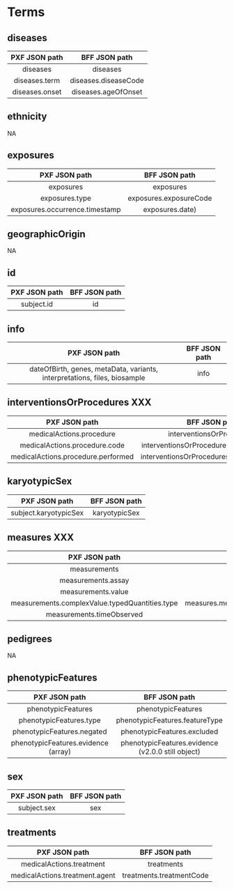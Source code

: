 # Terms

## diseases
|  PXF JSON path                                              | BFF JSON path                                               |
|  :---:                                                      | :---:                                                       |
|  diseases                                                   | diseases                                                    |
|  diseases.term                                              | diseases.diseaseCode                                        |
|  diseases.onset                                             | diseases.ageOfOnset                                         |


## ethnicity
NA

## exposures
|  PXF JSON path                                              | BFF JSON path                                               |
|  :---:                                                      | :---:                                                       |
|  exposures                                                  | exposures                                                   |
|  exposures.type                                             | exposures.exposureCode                                      |
|  exposures.occurrence.timestamp                             | exposures.date)                                             |

## geographicOrigin
NA

## id
|  PXF JSON path                                              | BFF JSON path                                               |
|  :---:                                                      | :---:                                                       |
|  subject.id                                                 | id                                                          |

## info
|  PXF JSON path                                              | BFF JSON path                                               |
|  :---:                                                      | :---:                                                       |
|  dateOfBirth, genes, metaData, variants, interpretations, files, biosample | info                                                        |

## interventionsOrProcedures XXX
|  PXF JSON path                                              | BFF JSON path                                               |
|  :---:                                                      | :---:                                                       |
|  medicalActions.procedure                                   | interventionsOrProcedures                                   |
|  medicalActions.procedure.code                              | interventionsOrProcedures.procedureCode                     |
|  medicalActions.procedure.performed                         | interventionsOrProcedures.ageAtProcedure                    |

## karyotypicSex
|  PXF JSON path                                              | BFF JSON path                                               |
|  :---:                                                      | :---:                                                       |
|  subject.karyotypicSex                                      | karyotypicSex                                               |

## measures XXX
|  PXF JSON path                                              | BFF JSON path                                               |
|  :---:                                                      | :---:                                                       |
|  measurements                                               | measures                                                    |
|  measurements.assay                                         | measures.assayCode                                          |
|  measurements.value                                         | measures.measurementValue                                   |
|  measurements.complexValue.typedQuantities.type             | measures.measurementValue.typedQuantities.quantityType      |
|  measurements.timeObserved                                  | measures.observationMoment                                  |

## pedigrees
NA

## phenotypicFeatures
|  PXF JSON path                                              | BFF JSON path                                               |
|  :---:                                                      | :---:                                                       |
|  phenotypicFeatures                                         | phenotypicFeatures                                          |
|  phenotypicFeatures.type                                    | phenotypicFeatures.featureType                              |
|  phenotypicFeatures.negated                                 | phenotypicFeatures.excluded                                 |
|  phenotypicFeatures.evidence (array)                        | phenotypicFeatures.evidence (v2.0.0 still object)           |

## sex
|  PXF JSON path                                              | BFF JSON path                                               |
|  :---:                                                      | :---:                                                       |
|  subject.sex                                                | sex                                                         |

## treatments
|  PXF JSON path                                              | BFF JSON path                                               |
|  :---:                                                      | :---:                                                       |
|  medicalActions.treatment                                   | treatments                                                  |
|  medicalActions.treatment.agent                             | treatments.treatmentCode                                    |
